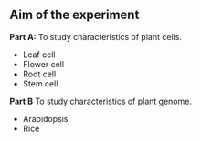 ## Aim of the experiment

**Part A:** To study characteristics of plant cells.
- Leaf cell
- Flower cell
- Root cell
- Stem cell


**Part B** To study characteristics of plant genome.
- Arabidopsis
- Rice
